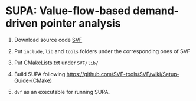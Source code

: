 # SUPA: Value-flow-based demand-driven pointer analysis

1) Download source code [SVF](https://github.com/SVF-tools/SVF)

2) Put `include`, `lib` and `tools` folders under the corresponding ones of SVF

3) Put CMakeLists.txt under `SVF/lib/`

4) Build SUPA following https://github.com/SVF-tools/SVF/wiki/Setup-Guide-(CMake)

5) `dvf` as an executable for running SUPA.


